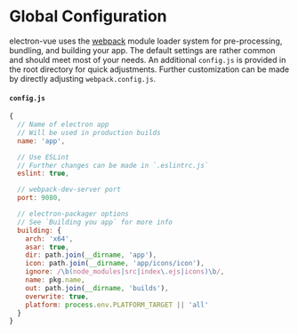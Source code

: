 # Global Configuration

electron-vue uses the [webpack](https://github.com/webpack/webpack) module loader system for pre-processing, bundling, and building your app. The default settings are rather common and should meet most of your needs. An additional `config.js` is provided in the root directory for quick adjustments. Further customization can be made by directly adjusting `webpack.config.js`.

#### `config.js`
```js
{
  // Name of electron app
  // Will be used in production builds
  name: 'app',

  // Use ESLint
  // Further changes can be made in `.eslintrc.js`
  eslint: true,

  // webpack-dev-server port
  port: 9080,

  // electron-packager options
  // See `Building you app` for more info
  building: {
    arch: 'x64',
    asar: true,
    dir: path.join(__dirname, 'app'),
    icon: path.join(__dirname, 'app/icons/icon'),
    ignore: /\b(node_modules|src|index\.ejs|icons)\b/,
    name: pkg.name,
    out: path.join(__dirname, 'builds'),
    overwrite: true,
    platform: process.env.PLATFORM_TARGET || 'all'
  }
}
```
